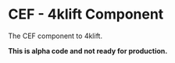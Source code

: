 CEF - 4klift Component
=================

The CEF component to 4klift.

**This is alpha code and not ready for production.**

